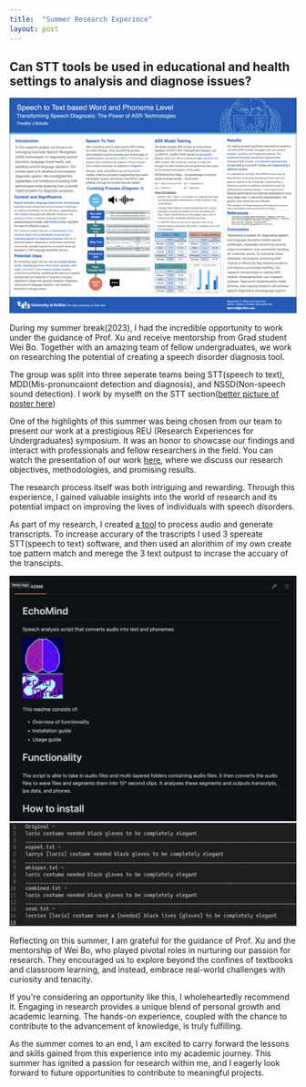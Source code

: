 ```yaml
---
title:  "Summer Research Experince"
layout: post
---
```


## Can STT tools be used in educational and health settings to analysis and diagnose issues?

![poster](/assets/images/poster.png)





During my summer break(2023), I had the incredible opportunity to work under the guidance of Prof. Xu and receive mentorship from Grad student Wei Bo. Together with an amazing team of fellow undergraduates, we work on researching the potential of creating a speech disorder diagnosis tool.

The group was split into three seperate teams being STT(speech to text), MDD(Mis-pronuncaiont detection and diagnosis), and NSSD(Non-speech sound detection). I work by myselft on the STT section([better picture of poster here][Poster])

One of the highlights of this summer was being chosen from our team to present our work at a prestigious REU (Research Experiences for Undergraduates) symposium. It was an honor to showcase our findings and interact with professionals and fellow researchers in the field. You can watch the presentation of our work [here][Presentation], where we discuss our research objectives, methodologies, and promising results.

The research process itself was both intriguing and rewarding.  Through this experience, I gained valuable insights into the world of research and its potential impact on improving the lives of individuals with speech disorders.

As part of my research, I created [a tool][gitLink] to process audio and generate transcripts. To increase accurary of the trascripts I used 3 spereate STT(speech to text) software, and then used an alorithim of my own create toe pattern match and merege the 3 text outpust to incrase the accuary of the transcipts.

![github](/assets/images/researchGitProj.png)
![research](/assets/images/researchImage.png)

Reflecting on this summer, I am grateful for the guidance of Prof. Xu and the mentorship of Wei Bo, who played pivotal roles in nurturing our passion for research. They encouraged us to explore beyond the confines of textbooks and classroom learning, and instead, embrace real-world challenges with curiosity and tenacity.

If you're considering an opportunity like this, I wholeheartedly recommend it. Engaging in research provides a unique blend of personal growth and academic learning. The hands-on experience, coupled with the chance to contribute to the advancement of knowledge, is truly fulfilling.

As the summer comes to an end, I am excited to carry forward the lessons and skills gained from this experience into my academic journey. This summer has ignited a passion for research within me, and I eagerly look forward to future opportunities to contribute to meaningful projects.

[Poster]: https://t-scholtz.github.io/Poster.pdf
[Presentation]: https://t-scholtz.github.io/BioVoice_Presentation_PDF_TimothyScholtz.pdf
[gitLink]: https://github.com/t-scholtz/EchoMind